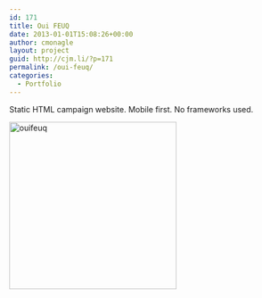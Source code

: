 ```yaml
---
id: 171
title: Oui FEUQ
date: 2013-01-01T15:08:26+00:00
author: cmonagle
layout: project
guid: http://cjm.li/?p=171
permalink: /oui-feuq/
categories:
  - Portfolio
---
```

Static HTML campaign website. Mobile first. No frameworks used.

[<img class="aligncenter size-medium wp-image-172" src="http://cjm.li/wp-content/uploads/2015/09/ouifeuq-300x300.png" alt="ouifeuq" width="300" height="300" srcset="http://gator2001.hostgator.com/~cmonagl/blog/wp-content/uploads/2015/09/ouifeuq-150x150.png 150w, http://gator2001.hostgator.com/~cmonagl/blog/wp-content/uploads/2015/09/ouifeuq-300x300.png 300w, http://gator2001.hostgator.com/~cmonagl/blog/wp-content/uploads/2015/09/ouifeuq.png 768w" sizes="(max-width: 300px) 100vw, 300px" />](http://cjm.li/wp-content/uploads/2015/09/ouifeuq.png)
